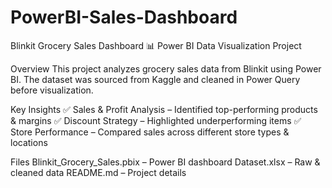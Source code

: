 # PowerBI-Sales-Dashboard

Blinkit Grocery Sales Dashboard
📊 Power BI Data Visualization Project

Overview
This project analyzes grocery sales data from Blinkit using Power BI. The dataset was sourced from Kaggle and cleaned in Power Query before visualization.

Key Insights
✅ Sales & Profit Analysis – Identified top-performing products & margins
✅ Discount Strategy – Highlighted underperforming items
✅ Store Performance – Compared sales across different store types & locations

Files
Blinkit_Grocery_Sales.pbix – Power BI dashboard
Dataset.xlsx – Raw & cleaned data
README.md – Project details
